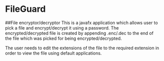 # FileGuard
##File encryptor/decryptor
This is a javafx application which allows user to pick a file and encrypt/decrypt it using a password.
The encrypted/decrypted file is created by appending .enc/.dec to the end of the file which was picked for being encrypted/decrypted.

The user needs to edit the extensions of the file to the required extension in order to view the file using default applications.

